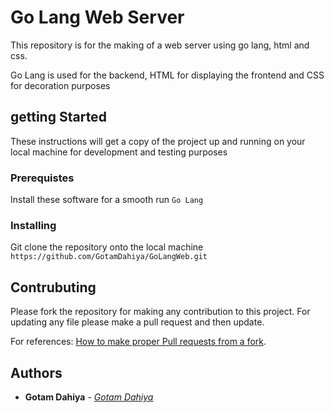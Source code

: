 # Go Lang Web Server

This repository is for the making of a web server using go lang, html and css.

Go Lang is used for the backend, HTML for displaying the frontend and CSS for decoration purposes

## getting Started

These instructions will get a copy of the project up and running on your local machine for development and testing purposes

### Prerequistes

Install these software for a smooth run
```Go Lang```

### Installing

Git clone the repository onto the local machine
```https://github.com/GotamDahiya/GoLangWeb.git```

## Contrubuting

Please fork the repository for making any contribution to this project. For updating any file please make a pull request and then update.

For references: [How to make proper Pull requests from a fork](https://help.github.com/en/github/collaborating-with-issues-and-pull-requests/creating-a-pull-request-from-a-fork).

## Authors

* **Gotam Dahiya** - *[Gotam Dahiya](https://github.com/GotamDahiya)*

